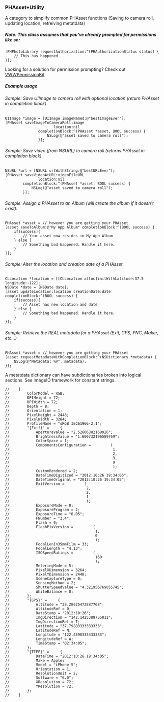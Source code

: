 ### PHAsset+Utility
A category to simplify common PHAsset functions (Saving to camera roll, updating location, retreiving metatdata)

##### Note: This class assumes that you've already prompted for permissions like so:
```
[PHPhotoLibrary requestAuthorization:^(PHAuthorizationStatus status) {
    // This has happened
}];
```
Looking for a solution for permission prompting? Check out  [VWWPermissionKit](https://github.com/zakkhoyt/VWWPermissionKit)

##### Example usage



###### Sample: Save UIImage to camera roll with optional location (return PHAsset in completion block)
```
UIImage *image = [UIImage imageNamed:@"bestImageEver"];
[PHAsset saveImageToCameraRoll:image 
                      location:nil 
               completionBlock:^(PHAsset *asset, BOOL success) {
                   NSLog(@"asset saved to camera roll");
               }];
```

###### Sample: Save video (from NSURL) to camera roll (returns PHAsset in completion block)
```
NSURL *url = [NSURL urlWithString:@"bestURLEver"];
[PHAsset saveVideoAtURL:videoFileURL 
               location:nil 
        completionBlock:^(PHAsset *asset, BOOL success) {
            NSLog(@"asset saved to camera roll");
        }];
```


###### Sample: Assign a PHAsset to an Album (will create the album if it doesn't exist):
```
PHAsset *asset = // however you are getting your PHAsset
[asset saveToAlbum:@"My App Album" completionBlock:^(BOOL success) {
    if(success){
        // Your asset now resides in My App Album
    } else {
        // Something bad happened. Handle it here.
    }
}];
```
###### Sample: Alter the location and creation date of a PHAsset

```
CLLocation *location = [[CLLocation alloc]initWithLatitude:37.5 longitude:-122];
NSDate *date = [NSDate date];
[asset updateLocation:location creationDate:date completionBlock:^(BOOL success) {
    if(success){
        // Asset has new location and date
    } else {
        // Something bad happened. Handle it here.
    }
}];
```

###### Sample: Retrieve the REAL metadata for a PHAsset (Exif, GPS, PNG, Maker, etc...)
```
PHAsset *asset = // however you are getting your PHAsset
[asset requestMetadataWithCompletionBlock:^(NSDictionary *metadata) {
    NSLog(@"Metadata: %@", metadata);
}];
```

A metatdata dictionary can have subdictionaries broken into logical sections. See ImageIO framework for constant strings. 
```
//    {
//        ColorModel = RGB;
//        DPIHeight = 72;
//        DPIWidth = 72;
//        Depth = 8;
//        Orientation = 1;
//        PixelHeight = 2448;
//        PixelWidth = 3264;
//        ProfileName = "sRGB IEC61966-2.1";
//        "{Exif}" =     {
//            ApertureValue = "2.52606882168926";
//            BrightnessValue = "1.660732196589769";
//            ColorSpace = 1;
//            ComponentsConfiguration =         (
//                                               1,
//                                               2,
//                                               3,
//                                               0
//                                               );
//            CustomRendered = 2;
//            DateTimeDigitized = "2012:10:26 19:34:05";
//            DateTimeOriginal = "2012:10:26 19:34:05";
//            ExifVersion =         (
//                                   2,
//                                   2,
//                                   1
//                                   );
//            ExposureMode = 0;
//            ExposureProgram = 2;
//            ExposureTime = "0.05";
//            FNumber = "2.4";
//            Flash = 0;
//            FlashPixVersion =         (
//                                       1,
//                                       0
//                                       );
//            FocalLenIn35mmFilm = 33;
//            FocalLength = "4.13";
//            ISOSpeedRatings =         (
//                                       160
//                                       );
//            MeteringMode = 5;
//            PixelXDimension = 3264;
//            PixelYDimension = 2448;
//            SceneCaptureType = 0;
//            SensingMethod = 2;
//            ShutterSpeedValue = "4.321956769055745";
//            WhiteBalance = 0;
//        };
//        "{GPS}" =     {
//            Altitude = "28.28625472887768";
//            AltitudeRef = 0;
//            DateStamp = "2012:10:26";
//            ImgDirection = "142.1425389755011";
//            ImgDirectionRef = T;
//            Latitude = "37.79883333333333";
//            LatitudeRef = N;
//            Longitude = "122.4598333333333";
//            LongitudeRef = W;
//            TimeStamp = "02:34:05";
//        };
//        "{TIFF}" =     {
//            DateTime = "2012:10:26 19:34:05";
//            Make = Apple;
//            Model = "iPhone 5";
//            Orientation = 1;
//            ResolutionUnit = 2;
//            Software = "6.0";
//            XResolution = 72;
//            YResolution = 72;
//        };
//    }
```
